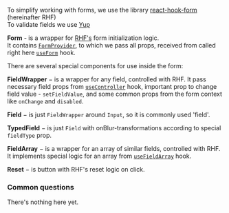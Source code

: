 To simplify working with forms, we use the library [react-hook-form](https://react-hook-form.com/) (hereinafter RHF)    
To validate fields we use [Yup](https://github.com/jquense/yup)

**Form** - is a wrapper for [RHF's](https://react-hook-form.com/) form initialization logic.  
It contains <a href="https://react-hook-form.com/docs/formprovider" target="_blank">`FormProvider`</a>, to which we pass all props, received from called right here <a href="https://react-hook-form.com/docs/useform" target="_blank">`useForm`</a> hook.   

There are several special components for use inside the form:

**FieldWrapper** − is a wrapper for any field, controlled with RHF. It pass necessary field props from <a href="https://react-hook-form.com/docs/usecontroller" target="_blank">`useController`</a> hook, important prop to change field value - `setFieldValue`, and some common props from the form context like `onChange` and `disabled`.

**Field** − is just `FieldWrapper` around `Input`, so it is commonly used 'field'.

**TypedField** − is just `Field` with onBlur-transformations according to special `fieldType` prop.

**FieldArray** − is a wrapper for an array of similar fields, controlled with RHF. It implements special logic for an array from <a href="https://react-hook-form.com/docs/usefieldarray" target="_blank">`useFieldArray`</a> hook.

**Reset** − is button with RHF's reset logic on click.

### Common questions

There's nothing here yet.


